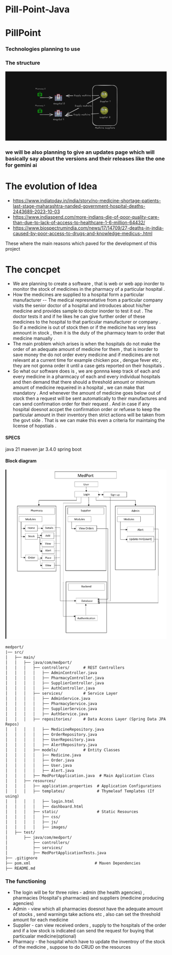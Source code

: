 # Pill-Point-Java

# PillPoint
### Technologies planning to use

### The structure

![STRUCTURE IMAGE](image.png)

### we will be also planning to give an updates page which will basically say about the versions and their releases like the one for gemini ai
# The evolution of Idea
- https://www.indiatoday.in/india/story/no-medicine-shortage-patients-last-stage-maharashtra-nanded-government-hospital-deaths-2443689-2023-10-03
- https://www.indiaspend.com/more-indians-die-of-poor-quality-care-than-due-to-lack-of-access-to-healthcare-1-6-million-64432/
- https://www.biospectrumindia.com/news/17/14709/27-deaths-in-india-caused-by-poor-access-to-drugs-and-knowledge-medicus-.html

These where the main reasons which paved for the development of this project

# The concpet
- We are planning to create a software , that is web or web app inorder to monitor the stock of medicines in the pharmacy of a particular hospital .
- How the medicines are supplied to a hospital form a particular manufacturer -- The medical represnetative from a particular company visits the senior doctor of a hospital and introduces about his/her medicine and provides sample to doctor inorder to test it out . The doctor tests it and if he likes he can give further order of these medicines to the hospital to that particular manufacturer or company . So if a medicine is out of stock then or if the medicine has very less amnount in stock , then it is the duty of the pharmacy team to order that medicine manually .
- The main problem which arises is when the hospitals do not make the order of an adequate amount of medicine for them , that is inorder to save money the do not order every medicine and if medicines are not relevant at a current time for example chicken pox , dengue fever etc , they are not gonna order it until a case gets reported on their hospitals .
- So what our software does is , we are gonnna keep track of each and every medicine in a pharmcacy of each and every individual hospitals and then demand that there should a threshold amount or minimum amount of medicine requeired in a hospital , we can make that mandatory . And whenever the amount of medicine goes below out of stock then a request will be sent automatically to their manufactures and can send confirmation order for their request . And in case if any hospital doesnot accpet the confirmation order or refuese to keep the particular amount in their inventory then strict actions will be taken from the govt side . That is we can make this even a criteria for maintaing the license of hopstials . 

#### SPECS
java 21
maeven
jar
3.4.0 spring boot

#### Block diagram
![BlockDiagram](blockdiagram0.png)

```commandline
medport/                
|── src/
│   ├── main/
│   │   ├── java/com/medport/
│   │   │   ├── controllers/      # REST Controllers
│   │   │   │   ├── AdminController.java
│   │   │   │   ├── PharmacyController.java
│   │   │   │   ├── SupplierController.java
│   │   │   │   ├── AuthController.java
│   │   │   ├── services/         # Service Layer
│   │   │   │   ├── AdminService.java
│   │   │   │   ├── PharmacyService.java
│   │   │   │   ├── SupplierService.java
│   │   │   │   ├── AuthService.java
│   │   │   ├── repositories/     # Data Access Layer (Spring Data JPA Repos)
│   │   │   │   ├── MedicineRepository.java
│   │   │   │   ├── OrderRepository.java
│   │   │   │   ├── UserRepository.java
│   │   │   │   ├── AlertRepository.java
│   │   │   ├── models/           # Entity Classes
│   │   │   │   ├── Medicine.java
│   │   │   │   ├── Order.java
│   │   │   │   ├── User.java
│   │   │   │   ├── Alert.java
│   │   │   ├── MedPortApplication.java  # Main Application Class
│   │   ├── resources/
│   │   │   ├── application.properties  # Application Configurations
│   │   │   ├── templates/              # Thymeleaf Templates (If using)
│   │   │   │   ├── login.html
│   │   │   │   ├── dashboard.html
│   │   │   ├── static/                 # Static Resources
│   │   │   │   ├── css/
│   │   │   │   ├── js/
│   │   │   │   ├── images/
│   ├── test/
│       ├── java/com/medport/
│           ├── controllers/
│           ├── services/
│           ├── MedPortApplicationTests.java
├── .gitignore
├── pom.xml                            # Maven Dependencies
├── README.md
```

### The functioning
- The login will be for three roles - admin (the health agencies) , pharmacies (Hospital's pharmacies) and suppliers (medicine producing agencies)
- Admin - view which all pharmacies doesnot have the adequate amount of stocks , send warnings take actions etc , also can set the threshold amount for each medicine
- Supplier - can view received orders , supply to the hospitals of the order and if a low stock is indicated can send the request for buying that particualar medicine(optional)
- Pharmacy - the hospital which have to update the inventroy of the stock of the medicine , suppose to do CRUD on the resources